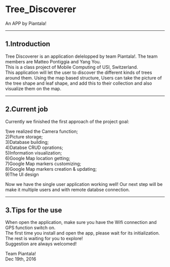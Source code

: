 # Tree_Discoverer
An APP by Piantala!

------------------------------------------------
1.Introduction
------------------------------------------------
Tree Discoverer is an application delelopped by team Piantala!. The team members are Matteo Pontiggia and Yang You.<br /> 
This is a class project of Mobile Computing of USI, Switzerland.<br />
This application will let the user to discover the different kinds of trees around them. Using the map based structure, 
Users can take the picture of the tree shape and leaf shape, and add this to their collection and also visualize them on the map.

------------------------------------------------
2.Current job
------------------------------------------------
Currently we finished the first approach of the project goal: <br />

1)we realized the Camera function; <br />
2)Picture storage; <br />
3)Database building; <br />
4)Databse CRUD oprations; <br />
5)Information visualization; <br />
6)Google Map location getting; <br />
7)Google Map markers customizing; <br />
8)Google Map markers creation & updating; <br />
9)The UI design <br />

Now we have the single user application working well! 
Our next step will be make it multiple users and with remote databse connection.

------------------------------------------------
3.Tips for the use
------------------------------------------------
When open the application, make sure you have the Wifi connection and GPS function switch on.<br />
The first time you install and open the app, please wait for its initialization.<br />
The rest is waiting for you to explore!<br />
Suggestion are always welcomed!<br />

Team Piantala! <br />
Dec 19th, 2016
